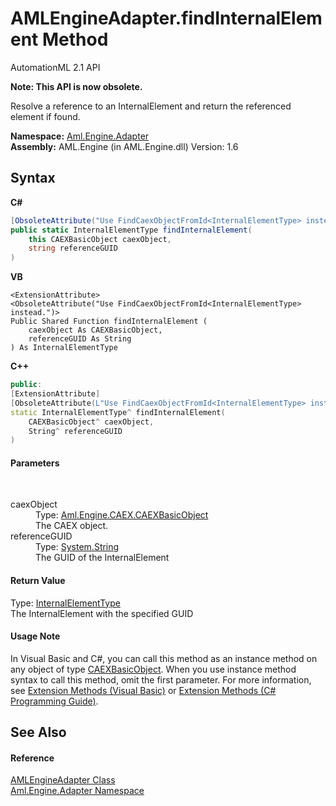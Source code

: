 # AMLEngineAdapter.findInternalElement Method 
AutomationML 2.1 API 

**Note: This API is now obsolete.**

Resolve a reference to an InternalElement and return the referenced element if found.

**Namespace:**&nbsp;<a href="N_Aml_Engine_Adapter">Aml.Engine.Adapter</a><br />**Assembly:**&nbsp;AML.Engine (in AML.Engine.dll) Version: 1.6

## Syntax

**C#**<br />
``` C#
[ObsoleteAttribute("Use FindCaexObjectFromId<InternalElementType> instead.")]
public static InternalElementType findInternalElement(
	this CAEXBasicObject caexObject,
	string referenceGUID
)
```

**VB**<br />
``` VB
<ExtensionAttribute>
<ObsoleteAttribute("Use FindCaexObjectFromId<InternalElementType> instead.")>
Public Shared Function findInternalElement ( 
	caexObject As CAEXBasicObject,
	referenceGUID As String
) As InternalElementType
```

**C++**<br />
``` C++
public:
[ExtensionAttribute]
[ObsoleteAttribute(L"Use FindCaexObjectFromId<InternalElementType> instead.")]
static InternalElementType^ findInternalElement(
	CAEXBasicObject^ caexObject, 
	String^ referenceGUID
)
```


#### Parameters
&nbsp;<dl><dt>caexObject</dt><dd>Type: <a href="T_Aml_Engine_CAEX_CAEXBasicObject">Aml.Engine.CAEX.CAEXBasicObject</a><br />The CAEX object.</dd><dt>referenceGUID</dt><dd>Type: <a href="https://docs.microsoft.com/dotnet/api/system.string" target="_parent" rel="noopener noreferrer">System.String</a><br />The GUID of the InternalElement</dd></dl>

#### Return Value
Type: <a href="T_Aml_Engine_CAEX_InternalElementType">InternalElementType</a><br />The InternalElement with the specified GUID

#### Usage Note
In Visual Basic and C#, you can call this method as an instance method on any object of type <a href="T_Aml_Engine_CAEX_CAEXBasicObject">CAEXBasicObject</a>. When you use instance method syntax to call this method, omit the first parameter. For more information, see <a href="https://docs.microsoft.com/dotnet/visual-basic/programming-guide/language-features/procedures/extension-methods" target="_blank" rel="noopener noreferrer">Extension Methods (Visual Basic)</a> or <a href="https://docs.microsoft.com/dotnet/csharp/programming-guide/classes-and-structs/extension-methods" target="_blank" rel="noopener noreferrer">Extension Methods (C# Programming Guide)</a>.

## See Also


#### Reference
<a href="T_Aml_Engine_Adapter_AMLEngineAdapter">AMLEngineAdapter Class</a><br /><a href="N_Aml_Engine_Adapter">Aml.Engine.Adapter Namespace</a><br />